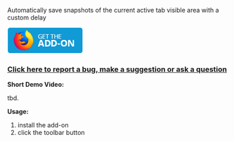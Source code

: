 Automatically save snapshots of the current active tab visible area with a custom delay

[![](https://raw.githubusercontent.com/igorlogius/igorlogius/main/geFxAddon.png)](https://addons.mozilla.org/firefox/addon/automatic-snapshots/)

### [Click here to report a bug, make a suggestion or ask a question](https://github.com/igorlogius/igorlogius/issues/new/choose)

<b>Short Demo Video: </b>

tbd.

<b>Usage:</b>
<ol>
<li>install the add-on </li>
<li>click the toolbar button</li>
</ol>
